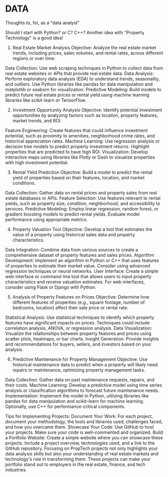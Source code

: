 # DATA
Thoughts to, for, as a "data analyst"

Should I start with Python? or C? C++?
Another idea with "Property Technology" is a good idea!


1. Real Estate Market Analysis
Objective: Analyze the real estate market trends, including prices, sales volumes, and rental rates, across different regions or over time.

Data Collection: Use web scraping techniques in Python to collect data from real estate websites or APIs that provide real estate data.
Data Analysis: Perform exploratory data analysis (EDA) to understand trends, seasonality, and outliers. Use Python libraries like pandas for data manipulation and matplotlib or seaborn for visualization.
Predictive Modeling: Build models to predict future real estate prices or rental yield using machine learning libraries like scikit-learn or TensorFlow.



2. Investment Opportunity Analysis
Objective: Identify potential investment opportunities by analyzing factors such as location, property features, market trends, and ROI.

Feature Engineering: Create features that could influence investment potential, such as proximity to amenities, neighborhood crime rates, and historical appreciation rates.
Machine Learning: Use regression analysis or decision tree models to predict property investment returns. Highlight properties that are predicted to have high ROI.
Visualization: Develop interactive maps using libraries like Plotly or Dash to visualize properties with high investment potential.



3. Rental Yield Prediction
Objective: Build a model to predict the rental yield of properties based on their features, location, and market conditions.

Data Collection: Gather data on rental prices and property sales from real estate databases or APIs.
Feature Selection: Use features relevant to rental yields, such as property size, condition, neighborhood, and accessibility to services.
Predictive Modeling: Employ linear regression, random forest, or gradient boosting models to predict rental yields. Evaluate model performance using appropriate metrics.



4. Property Valuation Tool
Objective: Develop a tool that estimates the value of a property using historical sales data and property characteristics.

Data Integration: Combine data from various sources to create a comprehensive dataset of property features and sales prices.
Algorithm Development: Implement an algorithm in Python or C++ that uses features of properties to estimate their market value. Consider using advanced regression techniques or neural networks.
User Interface: Create a simple web interface or command-line tool that allows users to input property characteristics and receive valuation estimates. For web interfaces, consider using Flask or Django with Python.



5. Analysis of Property Features on Prices
Objective: Determine how different features of properties (e.g., square footage, number of bedrooms, location) affect their sale price or rental rate.

Statistical Analysis: Use statistical techniques to identify which property features have significant impacts on prices. Techniques could include correlation analysis, ANOVA, or regression analysis.
Data Visualization: Visualize the relationships between property features and prices using scatter plots, heatmaps, or bar charts.
Insight Generation: Provide insights and recommendations for buyers, sellers, and investors based on your analysis.



6. Predictive Maintenance for Property Management
Objective: Use historical maintenance data to predict when a property will likely need repairs or maintenance, optimizing property management tasks.

Data Collection: Gather data on past maintenance requests, repairs, and their costs.
Machine Learning: Develop a predictive model using time series analysis or classification algorithms to forecast future maintenance needs.
Implementation: Implement the model in Python, utilizing libraries like pandas for data manipulation and scikit-learn for machine learning. Optionally, use C++ for performance-critical components.



Tips for Implementing Projects:
Document Your Work: For each project, document your methodology, the tools and libraries used, challenges faced, and how you overcame them.
Showcase Your Code: Use GitHub to host your projects. Make sure your code is well-commented and organized.
Build a Portfolio Website: Create a simple website where you can showcase these projects. Include a project overview, technologies used, and a link to the GitHub repository.
Focusing on PropTech projects not only highlights your data analysis skills but also your understanding of real estate markets and technology's role in transforming them. These projects can make your portfolio stand out to employers in the real estate, finance, and tech industries.
